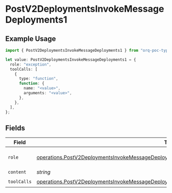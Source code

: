 # PostV2DeploymentsInvokeMessageDeployments1

## Example Usage

```typescript
import { PostV2DeploymentsInvokeMessageDeployments1 } from "orq-poc-typescript/models/operations";

let value: PostV2DeploymentsInvokeMessageDeployments1 = {
  role: "exception",
  toolCalls: [
    {
      type: "function",
      function: {
        name: "<value>",
        arguments: "<value>",
      },
    },
  ],
};
```

## Fields

| Field                                                                                                                                                                                                            | Type                                                                                                                                                                                                             | Required                                                                                                                                                                                                         | Description                                                                                                                                                                                                      |
| ---------------------------------------------------------------------------------------------------------------------------------------------------------------------------------------------------------------- | ---------------------------------------------------------------------------------------------------------------------------------------------------------------------------------------------------------------- | ---------------------------------------------------------------------------------------------------------------------------------------------------------------------------------------------------------------- | ---------------------------------------------------------------------------------------------------------------------------------------------------------------------------------------------------------------- |
| `role`                                                                                                                                                                                                           | [operations.PostV2DeploymentsInvokeMessageDeploymentsResponse200TextEventStreamResponseBodyRole](../../models/operations/postv2deploymentsinvokemessagedeploymentsresponse200texteventstreamresponsebodyrole.md) | :heavy_check_mark:                                                                                                                                                                                               | The role of the prompt message                                                                                                                                                                                   |
| `content`                                                                                                                                                                                                        | *string*                                                                                                                                                                                                         | :heavy_minus_sign:                                                                                                                                                                                               | N/A                                                                                                                                                                                                              |
| `toolCalls`                                                                                                                                                                                                      | [operations.PostV2DeploymentsInvokeMessageDeploymentsToolCalls](../../models/operations/postv2deploymentsinvokemessagedeploymentstoolcalls.md)[]                                                                 | :heavy_check_mark:                                                                                                                                                                                               | N/A                                                                                                                                                                                                              |